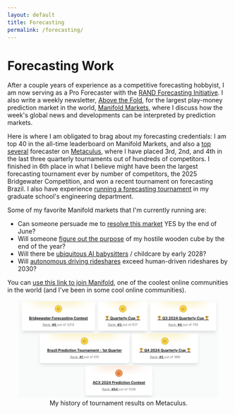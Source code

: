 ```yaml
---
layout: default
title: Forecasting
permalink: /forecasting/
---
```


# Forecasting Work

After a couple years of experience as a competitive forecasting hobbyist, I am now serving as a Pro Forecaster with the [RAND Forecasting Initiative](https://www.rand.org/global-and-emerging-risks/forecasting-initiative.html).  I also write a weekly newsletter, [Above the Fold](https://news.manifold.markets/), for the largest play-money prediction market in the world, [Manifold Markets](https://manifold.markets/), where I discuss how the week's global news and developments can be interpreted by prediction markets.

Here is where I am obligated to brag about my forecasting credentials: I am top 40 in the all-time leaderboard on Manifold Markets, and also a [top several](https://www.metaculus.com/accounts/profile/123595/) forecaster on [Metaculus](https://www.metaculus.com/), where I have placed 3rd, 2nd, and 4th in the last three quarterly tournaments out of hundreds of competitors.  I finished in 6th place in what I believe might have been the largest forecasting tournament ever by number of competitors, the 2025 Bridgewater Competition, and won a recent tournament on forecasting Brazil.  I also have experience [running a forecasting tournament](https://thebsdetector.substack.com/p/you-can-just-run-contests) in my graduate school's engineering department.

Some of my favorite Manifold markets that I'm currently running are:
- Can someone persuade me to [resolve this market](https://manifold.markets/bens/i-will-resolve-this-market-no-at-th) YES by the end of June?
- Will someone [figure out the purpose](https://manifold.markets/bens/will-someone-figure-out-what-my-now) of my hostile wooden cube by the end of the year?
- Will there be [ubiquitous AI babysitters](https://manifold.markets/bens/will-this-yudkowsky-tweet-on-ai-bab) / childcare by early 2028?
- Will [autonomous driving rideshares](https://manifold.markets/bens/will-autonomous-driving-rideshares) exceed human-driven rideshares by 2030?

You can [use this link to join Manifold](https://manifold.markets?r=YmVucw), one of the coolest online communities in the world (and I've been in some cool online communities).

<div style="text-align: center;">
  <img src="/assets/images/tournaments.png" alt="My Metaculus tournament history." style="max-width: 90%; width: 500px;">
  <figcaption>My history of tournament results on Metaculus.</figcaption>
</div>
